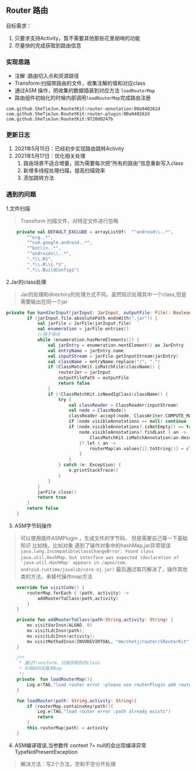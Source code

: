 ## Router 路由

目标需求：
1. 只要求支持Activity，暂不需要其他那些花里胡哨的功能
2. 尽量快的完成获取到路由信息

### 实现思路
- 注解 :路由切入点和资源路径
- Transform:扫描带路由的文件，收集注解的值和对应class
- 通过ASM 操作，把收集的数据插装到对应方法 `loadRouterMap`
- 路由组件初始化的时候内部调用`loadRouterMap`完成路由注册
```
com.github.SheTieJun.RoutetKit:router-annotation:00a940262d
com.github.SheTieJun.RoutetKit:router-plugin:00a940262d
com.github.SheTieJun:RoutetKit:9720d0247b
```

### 更新日志
1. 2021年5月15日：已经初步实现路由跳转Activity
2. 2021年5月17日：优化相关处理
    1. 路由场景不适合增量，因为需要每次把“所有的路由”信息重新写入class
    2. 新增多线程处理扫描，提高扫描效率
    3. 添加跳转方法

### 遇到的问题
1.文件扫描
> Transform 扫描文件，对特定文件进行忽略
```kotlin
    private val DEFAULT_EXCLUDE = arrayListOf(  "^android\\..*",
        "^org..*",
        "^com.google.android..*",
        "^kotlin..*",
        "^androidx\\..*",
        ".*\\.R$",
        ".*\\.R\\$.*$",
        ".*\\.BuildConfig$")
```

2.Jar的class处理
> Jar的处理和directory的处理方式不同，虽然知识处理其中一个class,但是需要输出在同一个jar
```kotlin
private fun handJarInput(jarInput: JarInput, outputFile: File): Boolean {
        if (jarInput.file.absolutePath.endsWith(".jar")) {
            val jarFile = JarFile(jarInput.file)
            val enumeration = jarFile.entries()
            //用于保存
            while (enumeration.hasMoreElements()) {
                val jarEntry = enumeration.nextElement() as JarEntry
                val entryName = jarEntry.name
                val inputStream = jarFile.getInputStream(jarEntry)
                val className = entryName.replace("/", ".")
                if (ClassMatchKit.isMatchFile(className)) {
                    routerJar = jarInput
                    outputFilePath = outputFile
                    return false
                }
                if (!ClassMatchKit.isNeedIgClass(className)) {
                    try {
                        val classReader = ClassReader(inputStream)
                        val node = ClassNode()
                        classReader.accept(node, ClassWriter.COMPUTE_MAXS)
                        if (node.visibleAnnotations == null) continue
                        if (node.visibleAnnotations?.isNotEmpty() == true) {
                            node.visibleAnnotations?.findLast { an ->
                                ClassMatchKit.isMatchAnnotation(an.desc)
                            }?.let { an ->
                                routerMap[an.values[1].toString()] = className
                            }
                        }
                    } catch (e: Exception) {
                        e.printStackTrace()
                    }
                }
            }
            jarFile.close()
            return true
        }
        return false
    }

```
3. ASM字节码操作
> 可以使用插件ASMPlugin ，生成文件的字节码，
> 但是需要自己等一下基础知识
> 比如栈，比如对象
> 遇到了操作对象中的hashMap,jar异常错误
`java.lang.IncompatibleclassChangeBrror: Found class java.util.HashMap，but interface was expected (declaration of 'java.util.HashMap' appears in /apex/com. android.runtime/javalib/core-oj.jar)`
> 最后通过取巧解决了，操作其他类的方法，来替代操作map方法

```kotlin
    override fun visitCode() {
        routerMap.forEach { (path, activity) ->
            addRooterToClass(path,activity)
        }
    }

    private fun addRooterToClass(path:String,activity: String) {
        mv.visitVarInsn(ALOAD, 0)
        mv.visitLdcInsn(path);
        mv.visitLdcInsn(activity);
        mv.visitMethodInsn(INVOKEVIRTUAL, "me/shetj/router/SRouterKit", "loadRouter", "(Ljava/lang/String;Ljava/lang/String;)V", false);
    }
```

```kotlin
    /**
     * 通过Transform，扫描获取到的class
     * 利用ASM加载到map
     */
    private  fun loadRouterMap(){
        Log.e(TAG,"load router error :please use routerPlugin add routerMap")
    }

    fun loadRouter(path: String,activity: String){
        if (routerMap.containsKey(path)){
            Log.e(TAG,"load router error :path already exists")
            return
        }
        this.routerMap[path] = activity
    }
```
4. ASM编译错误,当参数传 context ?= null的会出现编译异常 TypeNotPresentException
> 解决方法：写2个方法，空和不空分开处理